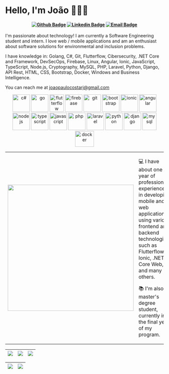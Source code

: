 # Hello, I'm João 👨🏻‍💻

<h4 align="center">
  
[![Github Badge](https://img.shields.io/badge/-Github-grey?style=for-the-badge&logo=Github&logoColor=white&link=https://github.com/Paranauerj/)](https://github.com/Paranauerj/)
[![Linkedin Badge](https://img.shields.io/badge/-Linkedin-blue?style=for-the-badge&logo=Linkedin&logoColor=white&link=https://www.linkedin.com/in/jo%C3%A3o-paulo-costa-448271169/)](https://www.linkedin.com/in/jo%C3%A3o-paulo-costa-448271169/)
[![Email Badge](https://img.shields.io/badge/-Gmail-white?style=for-the-badge&logo=Gmail&logoColor=red&link=joaopaulocostarj@gmail.com)](mailto:joaopaulocostarj@gmail.com)

</h4>


I'm passionate about technology! I am currently a Software Engineering student and intern. I love web / mobile applications and am an enthusiast about software solutions for environmental and inclusion problems.

I have knowledge in: Golang, C#, Git, Flutterflow, Cibersecurity, .NET Core and Framework, DevSecOps, Firebase, Linux, Angular, Ionic, JavaScript, TypeScript, Node.js, Cryptography, MySQL, PHP, Laravel, Python, Django, API Rest, HTML, CSS, Bootstrap, Docker, Windows and Business Intelligence.

You can reach me at joaopaulocostarj@gmail.com

<p align="center">
      <img src="https://seeklogo.com/images/C/c-sharp-c-logo-02F17714BA-seeklogo.com.png" alt="c#" width="55" height="55"/> 
      <img src="https://upload.wikimedia.org/wikipedia/commons/thumb/0/05/Go_Logo_Blue.svg/1200px-Go_Logo_Blue.svg.png" alt="go" width="55" height="55"/>
      <img src="https://app.flutterflow.io/images/ff_logo_small.png" alt="flutterflow" width="45" height="55"/>
      <img src="https://assets.stickpng.com/images/5847f40ecef1014c0b5e488a.png" alt="firebase" width="55" height="55"/>
      <img src="https://www.vectorlogo.zone/logos/git-scm/git-scm-icon.svg" alt="git" width="55" height="55"/> 
      <img src="https://upload.wikimedia.org/wikipedia/commons/thumb/b/b2/Bootstrap_logo.svg/1200px-Bootstrap_logo.svg.png" alt="bootstrap" width="55" height="55"/>
      <img src="https://images.prismic.io/ionicframeworkcom/66cfdbef-e59d-463a-8e24-12cb233e9d97_ionic+logo+blue.png?auto=compress,format" alt="ionic" width="55" height="55"/>
      <img src="https://angular.io/assets/images/logos/angularjs/AngularJS-Shield.svg" alt="angular" width="55" height="55"/>
      <img src="https://www.vectorlogo.zone/logos/nodejs/nodejs-icon.svg" alt="nodejs" width="55" height="55"/>
      <img src="https://upload.wikimedia.org/wikipedia/commons/thumb/4/4c/Typescript_logo_2020.svg/2048px-Typescript_logo_2020.svg.png" alt="typescript" width="55" height="55"/>
      <img src="https://upload.wikimedia.org/wikipedia/commons/thumb/6/6a/JavaScript-logo.png/800px-JavaScript-logo.png" alt="javascript" width="55" height="55"/>
      <img src="https://upload.wikimedia.org/wikipedia/commons/thumb/2/27/PHP-logo.svg/2560px-PHP-logo.svg.png" alt="php" width="55" height="55"/>
      <img src="https://upload.wikimedia.org/wikipedia/commons/thumb/9/9a/Laravel.svg/1969px-Laravel.svg.png" alt="laravel" width="55" height="55"/>
      <img src="https://www.vectorlogo.zone/logos/python/python-icon.svg" alt="python" width="55" height="55"/>
      <img src="https://seeklogo.com/images/D/django-logo-4C5ECF7036-seeklogo.com.png" alt="django" width="55" height="55"/>
      <img src="https://www.vectorlogo.zone/logos/mysql/mysql-icon.svg" alt="mysql" width="45" height="55"/>
      <img src="https://www.vectorlogo.zone/logos/docker/docker-official.svg" alt="docker" width="60" height="50"/>
</p>

<table border="0" cellspacing="0" cellpadding="0">
  <tr>
    <td style="border: 0";>
      <img width="400" src="https://camo.githubusercontent.com/992babdffd8c74a1502de375fbdf7e4d54773242/68747470733a2f2f6d656469612e67697068792e636f6d2f6d656469612f53576f536b4e36447854737a71494b4571762f67697068792e676966"/>
    </td>
    <td style="border: 0";>
      <p>
        💻 I have about one year of professional experience in developing mobile and web applications using various frontend and backend technologies, such as Flutterflow, Ionic, .NET Core Web, and many others.
      </p>
      <p>
        📚 I'm also a master's degree student, currently in the final year of my program.
      </p>
    </td>
  </tr>
</table>

| ![](http://github-profile-summary-cards.vercel.app/api/cards/stats?username=Paranauerj&theme=nord_dark) | ![](http://github-profile-summary-cards.vercel.app/api/cards/repos-per-language?username=Paranauerj&hide=Html&theme=nord_dark) | ![](http://github-profile-summary-cards.vercel.app/api/cards/most-commit-language?username=Paranauerj&theme=nord_dark) |
| :-: | :-: | :-: |

| ![](http://github-profile-summary-cards.vercel.app/api/cards/profile-details?username=Paranauerj&theme=nord_dark) | ![](https://github-readme-streak-stats.herokuapp.com/?user=Paranauerj&hide_border=true&date_format=M%20j%5B%2C%20Y%5D&background=2D3742&stroke=2D3742&ring=6bbbca&fire=6bbbca&currStreakNum=fff&sideNums=6bbbca&currStreakLabel=6bbbca&sideLabels=fff&dates=fff) |
| :-: | :-: |
